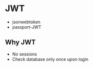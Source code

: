 # JWT

-   jsonwebtoken
-   passport-JWT

## Why JWT

-   No sessions
-   Check database only once upon login
